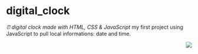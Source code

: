# digital_clock
<em> ⏰ digital clock made with HTML, CSS & JavaScript </em>
my first project using JavaScript to pull local informations: date and time.

<img align='right' src="https://github.com/yayaflc/digital_clock/blob/main/screenshot.jpg">
